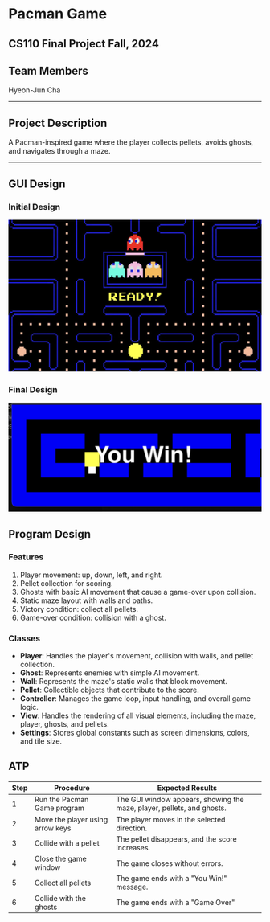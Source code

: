 # Pacman Game
## CS110 Final Project Fall, 2024


## Team Members

Hyeon-Jun Cha

***

## Project Description

A Pacman-inspired game where the player collects pellets, avoids ghosts, and navigates through a maze.

***

## GUI Design

### Initial Design

![initial gui](assets/gui.jpg)

### Final Design

![final gui](assets/finalgui.jpg)

## Program Design

### Features

1. Player movement: up, down, left, and right.
2. Pellet collection for scoring.
3. Ghosts with basic AI movement that cause a game-over upon collision.
4. Static maze layout with walls and paths.
5. Victory condition: collect all pellets.
6. Game-over condition: collision with a ghost.

### Classes

- **Player**: Handles the player's movement, collision with walls, and pellet collection.
- **Ghost**: Represents enemies with simple AI movement.
- **Wall**: Represents the maze's static walls that block movement.
- **Pellet**: Collectible objects that contribute to the score.
- **Controller**: Manages the game loop, input handling, and overall game logic.
- **View**: Handles the rendering of all visual elements, including the maze, player, ghosts, and pellets.
- **Settings**: Stores global constants such as screen dimensions, colors, and tile size.

## ATP

| Step | Procedure                          | Expected Results                                     |
|------|------------------------------------|-----------------------------------------------------|
| 1    | Run the Pacman Game program        | The GUI window appears, showing the maze, player, pellets, and ghosts. |
| 2    | Move the player using arrow keys   | The player moves in the selected direction.         |
| 3    | Collide with a pellet              | The pellet disappears, and the score increases.     |
| 4    | Close the game window               | The game closes without errors.           |
| 5    | Collect all pellets                | The game ends with a "You Win!" message.            |
| 6    | Collide with the ghosts             | The game ends with a "Game Over"                    |
